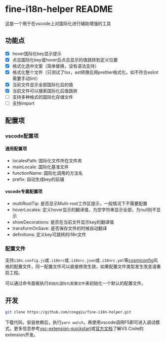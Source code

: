 # fine-i18n-helper README

这是一个用于在vscode上对国际化进行辅助增强的工具

## 功能点

- [x] hover国际化key显示提示
- [x] 点击国际化key或hover后点击显示的值跳转到定义位置
- [x] 格式化选中文案（简单替换，没有语法支持）
- [x] 格式化整个文件（只测试了tsx，ast转换后用prettier格式化，如不符合eslint需要手动lint）
- [x] 当前文件显示全部国际化后的值
- [x] 当前文件可以搜索国际化后值跳转
- [ ] 支持多种格式的国际化存储文件
- [ ] 支持import

## 配置项

### vscode配置项

#### 通用配置项

- localesPath: 国际化文件所在文件夹
- mainLocale: 国际化基准文件
- functionName: 国际化调用的方法名
- prefix: 自动生成key的前缀

#### vscode专属配置项

- multiRootTip: 是否显示Multi-root工作区提示，一般情况下不需要配置
- hoverLocales: 定义hover显示的翻译值，为空字符串显示全部，为null则不显示
- showDecorations: 是否在当前文件显示key的翻译值
- transformOnSave: 是否保存文件的时候自动翻译
- definitions: 定义key可跳转的i18n文件

### 配置文件

支持`i18n.config.js`或`.i18nrc`或`.i18nrc.json`或`.i18nrc.yml`等[cosmiconfig](https://github.com/davidtheclark/cosmiconfig)风格的配置文件，同一配置文件可以直接修改生效，如果配置文件类型发生改变请重启工程。

可以通过命令面板执行`初始化国际化配置文件`来初始化一个默认的配置文件。

## 开发

```sh
git clone https://github.com/congqiu/fine-i18n-helper.git
```

下载代码，安装依赖后，执行`yarn watch`，再使用vscode调用F5即可进入调试模式。更多信息参考[vsc-extension-quickstart](vsc-extension-quickstart.md)或[官方文档](https://code.visualstudio.com/api)了解VS Code的extension开发。
